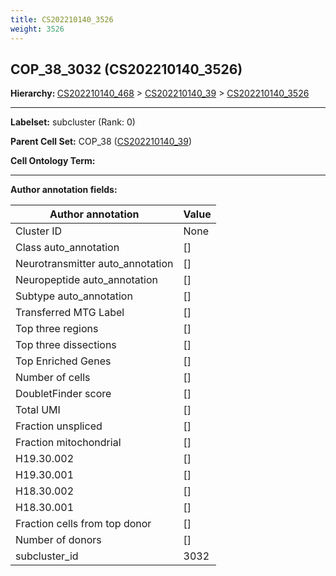```yaml
---
title: CS202210140_3526
weight: 3526
---
```

## COP_38_3032 (CS202210140_3526)
<b>Hierarchy: </b>
[CS202210140_468](cell_sets/CS202210140_468.md) >
[CS202210140_39](cell_sets/CS202210140_39.md) >
[CS202210140_3526](cell_sets/CS202210140_3526.md)

---


**Labelset:** subcluster (Rank: 0)

**Parent Cell Set:** COP_38 ([CS202210140_39](cell_sets/CS202210140_39.md))



**Cell Ontology Term:** 

[MARKER GENES.]: #


---

[TRANSFERRED ANNOTATIONS.]: #


[AUTHOR ANNOTATION FIELDS.]: #


**Author annotation fields:**

| Author annotation | Value |
|-------------------|-------|
|Cluster ID|None|
|Class auto_annotation|[]|
|Neurotransmitter auto_annotation|[]|
|Neuropeptide auto_annotation|[]|
|Subtype auto_annotation|[]|
|Transferred MTG Label|[]|
|Top three regions|[]|
|Top three dissections|[]|
|Top Enriched Genes|[]|
|Number of cells|[]|
|DoubletFinder score|[]|
|Total UMI|[]|
|Fraction unspliced|[]|
|Fraction mitochondrial|[]|
|H19.30.002|[]|
|H19.30.001|[]|
|H18.30.002|[]|
|H18.30.001|[]|
|Fraction cells from top donor|[]|
|Number of donors|[]|
|subcluster_id|3032|
